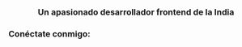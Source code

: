 <h3 align="center">Un apasionado desarrollador frontend de la India</h3>

<h3 align="left">Conéctate conmigo:</h3>
<p align="left">
</p>

